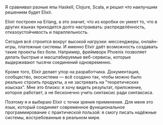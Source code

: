 Я сравнивал разные япы Haskell, Clojure, Scala, и решил что наилучшим решением будет Elixir.

Elixir построен на Erlang, а это значит, что из коробки он умеет то, что в других языках приходится долго настраивать: распределённость, отказоустойчивость и параллельность.
 
Сегодня всё строится вокруг высокой нагрузки: мессенджеры, онлайн-игры, платежные системы. И именно Elixir даёт возможность создавать такие проекты без боли. Например, фреймворк Phoenix позволяет делать быстрые и масштабируемые веб-сервисы, которые выдерживают тысячи соединений одновременно.

Кроме того, Elixir делает упор на разработчика. Документация, сообщество, экосистема — всё создано так, чтобы можно было реально строить продукты, а не застревать на "теоретических изысках". Мне это близко: я хочу видеть результат, приложение, которое работает, а не бесконечно учить синтаксис ради синтаксиса.

Поэтому я и выбираю Elixir с точки зрения применения. Для меня это язык, который соединяет современное функциональное программирование с практической пользой: я смогу писать надёжные системы, востребованные в реальном мире.
